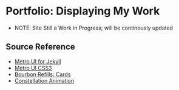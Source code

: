 
# Portfolio: Displaying My Work

* NOTE: Site Still a Work in Progress; will be continously updated

## Source Reference
* [Metro UI for Jekyll](http://a-g-f.github.io/metro-ui-jekyll/)
* [Metro UI CSS3](http://metroui.org.ua/)
* [Bourbon Refills: Cards](http://refills.bourbon.io/)
* [Constellation Animation](http://tympanus.net/Development/AnimatedHeaderBackgrounds/)
